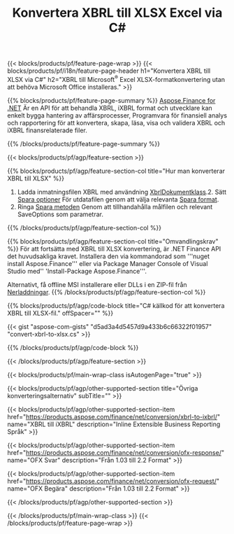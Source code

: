 ﻿---
title: Konvertera XBRL till XLSX Excel via C#
description: Samplingskod för XBRL till Excel XLSX C# konvertering. Använd API exempelkod för sats XBRL filer till XLSX konvertering inom .NET baserade program. 
url: /sv/net/conversion/xbrl-to-xlsx/
family: finance
platformtag: net
feature: conversion
informat: XBRL
outformat: XLSX
otherformats: iXBRL
---
{{< blocks/products/pf/feature-page-wrap >}}
{{< blocks/products/pf/i18n/feature-page-header h1="Konvertera XBRL till XLSX via C#" h2="XBRL till Microsoft<sup>®</sup> Excel XLSX-formatkonvertering utan att behöva Microsoft Office installeras." >}}

{{% blocks/products/pf/feature-page-summary %}}
[Aspose.Finance for .NET](https://products.aspose.com/finance/net/) Är en API för att behandla XBRL, iXBRL format och utvecklare kan enkelt bygga hantering av affärsprocesser, Programvara för finansiell analys och rapportering för att konvertera, skapa, läsa, visa och validera XBRL och iXBRL finansrelaterade filer. 

{{% /blocks/products/pf/feature-page-summary %}}

{{< blocks/products/pf/agp/feature-section >}}

{{% blocks/products/pf/agp/feature-section-col title="Hur man konverterar XBRL till XLSX" %}}
1. Ladda inmatningsfilen XBRL med användning [XbrlDokumentklass](https://apireference.aspose.com/finance/net/aspose.finance.xbrl/xbrldocument).2. Sätt [Spara optioner](https://apireference.aspose.com/finance/net/aspose.finance.xbrl/saveoptions) För utdatafilen genom att välja relevanta [Spara format](https://apireference.aspose.com/finance/net/aspose.finance.xbrl/saveformat).
3. Ringa [Spara metoden](https://apireference.aspose.com/finance/net/aspose.finance.xbrl.xbrldocument/save/methods/2) Genom att tillhandahålla målfilen och relevant SaveOptions som parametrar.

{{% /blocks/products/pf/agp/feature-section-col %}}

{{% blocks/products/pf/agp/feature-section-col title="Omvandlingskrav" %}}
För att fortsätta med XBRL till XLSX konvertering, är .NET Finance API det huvudsakliga kravet. Installera den via kommandorad som '''nuget install Aspose.Finance''' eller via Package Manager Console of Visual Studio med'' 'Install-Package Aspose.Finance'''.

Alternativt, få offline MSI installerare eller DLLs i en ZIP-fil från [Nerladdningar](https://downloads.aspose.com/finance/net).
{{% /blocks/products/pf/agp/feature-section-col %}}

{{% blocks/products/pf/agp/code-block title="C# källkod för att konvertera XBRL till XLSX-fil." offSpacer="" %}}

{{< gist "aspose-com-gists" "d5ad3a4d5457d9a433b6c66322f01957" "convert-xbrl-to-xlsx.cs" >}}

{{% /blocks/products/pf/agp/code-block %}}

{{< /blocks/products/pf/agp/feature-section >}}

{{< blocks/products/pf/main-wrap-class isAutogenPage="true" >}}

{{< blocks/products/pf/agp/other-supported-section title="Övriga konverteringsalternativ" subTitle="" >}}

{{< blocks/products/pf/agp/other-supported-section-item href="https://products.aspose.com/finance/net/conversion/xbrl-to-ixbrl/" name="XBRL till iXBRL" description="Inline Extensible Business Reporting Språk" >}}

{{< blocks/products/pf/agp/other-supported-section-item href="https://products.aspose.com/finance/net/conversion/ofx-response/" name="OFX Svar" description="Från 1.03 till 2.2 Format" >}}

{{< blocks/products/pf/agp/other-supported-section-item href="https://products.aspose.com/finance/net/conversion/ofx-request/" name="OFX Begära" description="Från 1.03 till 2.2 Format" >}}

{{< /blocks/products/pf/agp/other-supported-section >}}

{{< /blocks/products/pf/main-wrap-class >}}
{{< /blocks/products/pf/feature-page-wrap >}}